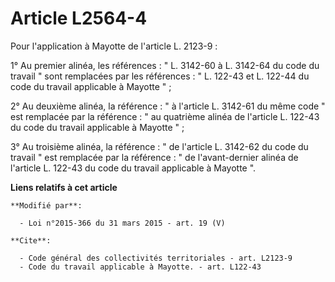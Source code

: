 # Article L2564-4

Pour l'application à Mayotte de l'article L. 2123-9 : 

1° Au premier alinéa, les références : " L. 3142-60 à L. 3142-64 du code du travail " sont remplacées par les références : "
L. 122-43 et L. 122-44 du code du travail applicable à Mayotte " ; 

2° Au deuxième alinéa, la référence : " à l'article L. 3142-61 du même code " est remplacée par la référence : " au quatrième
alinéa de l'article L. 122-43 du code du travail applicable à Mayotte " ; 

3° Au troisième alinéa, la référence : " de l'article L. 3142-62 du code du travail " est remplacée par la référence : " de
l'avant-dernier alinéa de l'article L. 122-43 du code du travail applicable à Mayotte ".

**Liens relatifs à cet article**

	**Modifié par**:

	  - Loi n°2015-366 du 31 mars 2015 - art. 19 (V)

	**Cite**:

	  - Code général des collectivités territoriales - art. L2123-9
	  - Code du travail applicable à Mayotte. - art. L122-43

